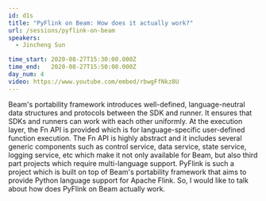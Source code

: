 ```yaml
---
id: d1s
title: "PyFlink on Beam: How does it actually work?"
url: /sessions/pyflink-on-beam
speakers:
  - Jincheng Sun

time_start: 2020-08-27T15:30:00.000Z
time_end:   2020-08-27T15:50:00.000Z
day_num: 4
video: https://www.youtube.com/embed/rbwgFfNkz8U
---
```


Beam's portability framework introduces well-defined, language-neutral data structures and protocols between the SDK and runner. It ensures that SDKs and runners can work with each other uniformly. At the execution layer, the Fn API is provided which is for language-specific user-defined function execution. The Fn API is highly abstract and it includes several generic components such as control service, data service, state service, logging service, etc which make it not only available for Beam, but also third part projects which require multi-language support. PyFlink is such a project which is built on top of Beam's portability framework that aims to provide Python language support for Apache Flink. So, I would like to talk about how does PyFlink on Beam actually work.
